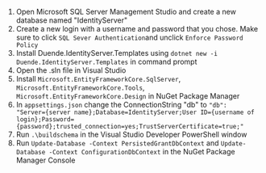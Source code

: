 1. Open Microsoft SQL Server Management Studio and create a new database named "IdentityServer"
2. Create a new login with a username and password that you chose. Make sure to click ```SQL Sever Authentication```and unclick ```Enforce Password Policy```
1. Install Duende.IdentityServer.Templates using ```dotnet new -i Duende.IdentityServer.Templates``` in command prompt
1. Open the .sln file in Visual Studio
1. Install ```Microsoft.EntityFrameworkCore.SqlServer```, ```Microsoft.EntityFrameworkCore.Tools```, ```Microsoft.EntityFrameworkCore.Design``` in NuGet Package Manager
2. In ```appsettings.json``` change the ConnectionString "db" to ```"db": "Server={server name};Database=IdentityServer;User ID={username of login};Password={password};trusted_connection=yes;TrustServerCertificate=true;"```
1. Run ```.\buildschema``` in the Visual Studio Developer PowerShell window
1. Run ```Update-Database -Context PersistedGrantDbContext``` and ```Update-Database -Context ConfigurationDbContext``` in the NuGet Package Manager Console
